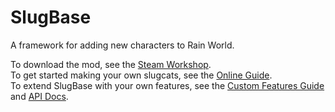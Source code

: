 # SlugBase
A framework for adding new characters to Rain World.

To download the mod, see the [Steam Workshop](https://steamcommunity.com/sharedfiles/filedetails/?id=2933196558).\
To get started making your own slugcats, see the [Online Guide](https://slimecubed.github.io/slugbase/).\
To extend SlugBase with your own features, see the [Custom Features Guide](https://slimecubed.github.io/slugbase/articles/custom-features.html) and [API Docs](https://slimecubed.github.io/slugbase/api/index.html).
